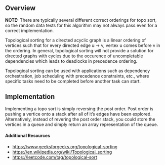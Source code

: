 ## Overview

**NOTE:** There are typically several different correct orderings for topo sort, so the random data tests for this algorithm may not always pass even for a correct implementation.

Topological sorting for a directed acyclic graph is a linear ordering of vertices such that for every directed edge u -> v, vertex u comes before v in the ordering.  In general, topological sorting will not provide a solution for directed graphs with cycles due to the occurence of uncompletable dependencies which leads to deadlocks in precedence ordering.

Topological sorting can be used with applications such as dependency orchestration, job scheduling with precedence constraints, etc., where specific tasks need to be completed before another task can start.

## Implementation

Implementing a topo sort is simply reversing the post order.  Post order is pushing a vertice onto a stack after all of it’s edges have been explored.  Alternatively, instead of revering the post order stack, you could store the vertices in a queue and simply return an array representation of the queue.

#### Additional Resources

* https://www.geeksforgeeks.org/topological-sorting
* https://en.wikipedia.org/wiki/Topological_sorting
* https://leetcode.com/tag/topological-sort